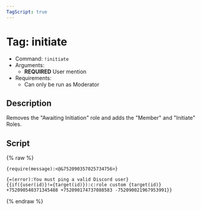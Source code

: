 ```yaml
---
TagScript: true
---
```


# Tag: initiate
- Command: `!initiate`
- Arguments: 
  - **REQUIRED** User mention
- Requirements:
  - Can only be run as Moderator


## Description

Removes the "Awaiting Initiation" role and adds the "Member" and "Initiate" Roles.

## Script

{% raw %}
```
{require(message):<@&752090357025734756>}

{=(error):You must ping a valid Discord user}
{{if({user(id)}!={target(id)}):c:role custom {target(id)} +752090540371345488 +752090174737088583 -752090021967953991}}
```
{% endraw %}
